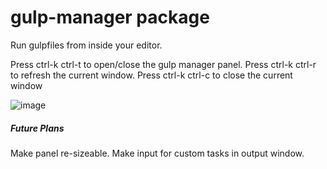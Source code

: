 # gulp-manager package

Run gulpfiles from inside your editor.

Press ctrl-k ctrl-t to open/close the gulp manager panel.
Press ctrl-k ctrl-r to refresh the current window.
Press ctrl-k ctrl-c to close the current window

![image](https://cloud.githubusercontent.com/assets/9221137/8715864/8e2a6bb4-2b3d-11e5-9840-12855fb73b70.png)

##### Future Plans

Make panel re-sizeable.
Make input for custom tasks in output window.
